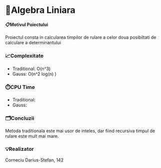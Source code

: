 # 🦆Algebra Liniara

#### 📋Motivul Poiectului
Proiectul consta in calcularea timpilor de rulare a celor doua posibiltati de calculare a determinantului

### 📈Complexitate
- Traditional: O(n^3)
- Gauss: O(n^2 log(n) )

### ⏱️CPU Time
- Traditional:
- Gauss: 

### 🗂️Concluzii
Metoda traditionala este mai usor de inteles, dar fiind recursiva timpul de rulare este mult mai mare. 

### 💡Realizator
Corneciu Darius-Stefan, 142
